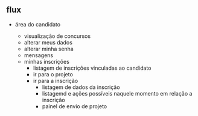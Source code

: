 ## flux ##

- área do candidato
  
  - visualização de concursos
  - alterar meus dados
  - alterar minha senha
  - mensagens
  - minhas inscrições
    - listagem de inscrições vinculadas ao candidato
    - ir para o projeto
    - ir para a inscrição
      - listagem de dados da inscrição
      - listagemd e ações possíveis naquele momento em relação a inscrição
      - painel de envio de projeto
      